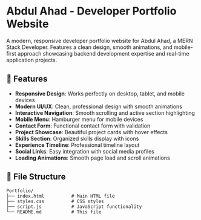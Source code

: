 # Abdul Ahad - Developer Portfolio Website

A modern, responsive developer portfolio website for Abdul Ahad, a MERN Stack Developer. Features a clean design, smooth animations, and mobile-first approach showcasing backend development expertise and real-time application projects.

## 🚀 Features

- **Responsive Design**: Works perfectly on desktop, tablet, and mobile devices
- **Modern UI/UX**: Clean, professional design with smooth animations
- **Interactive Navigation**: Smooth scrolling and active section highlighting
- **Mobile Menu**: Hamburger menu for mobile devices
- **Contact Form**: Functional contact form with validation
- **Project Showcase**: Beautiful project cards with hover effects
- **Skills Section**: Organized skills display with icons
- **Experience Timeline**: Professional timeline layout
- **Social Links**: Easy integration with social media profiles
- **Loading Animations**: Smooth page load and scroll animations

## 📁 File Structure

```
Portfolio/
├── index.html          # Main HTML file
├── styles.css          # CSS styles
├── script.js           # JavaScript functionality
└── README.md           # This file
```

